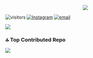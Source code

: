 <p align="center">
  <a href="https://skillicons.dev">
    <img src="https://skillicons.dev/icons?i=github,arch,pytorch,react,vscode,bash,vite" />
  </a>
</p>

![visitors](https://visitor-badge.laobi.icu/badge?page_id=kimgunkrok123.kimgunkrok123) [![Instagram](https://img.shields.io/badge/Instagram-%23E4405F.svg?logo=Instagram&logoColor=white)](https://instagram.com/Kimg92748) [![email](https://img.shields.io/badge/Email-D14836?logo=gmail&logoColor=white)](mailto:kimgunkrok@gmail.com) 

![](https://github-readme-stats.vercel.app/api?username=kimgunkrok123&theme=dark&hide_border=false&include_all_commits=true&count_private=true)<br/>

### 🔝 Top Contributed Repo
![](https://github-contributor-stats.vercel.app/api?username=kimgunkrok123&limit=5&theme=dark&combine_all_yearly_contributions=true)
